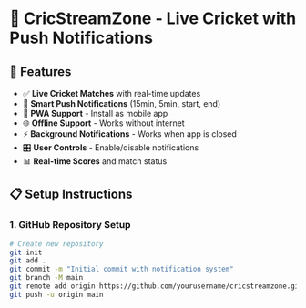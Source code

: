 # 🏏 CricStreamZone - Live Cricket with Push Notifications

## 🚀 Features
- ✅ **Live Cricket Matches** with real-time updates
- 🔔 **Smart Push Notifications** (15min, 5min, start, end)
- 📱 **PWA Support** - Install as mobile app
- 🌐 **Offline Support** - Works without internet
- ⚡ **Background Notifications** - Works when app is closed
- 🎛️ **User Controls** - Enable/disable notifications
- 📊 **Real-time Scores** and match status

## 📋 Setup Instructions

### 1. GitHub Repository Setup
```bash
# Create new repository
git init
git add .
git commit -m "Initial commit with notification system"
git branch -M main
git remote add origin https://github.com/yourusername/cricstreamzone.git
git push -u origin main
